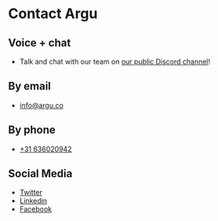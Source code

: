 # Contact Argu

## Voice + chat

- Talk and chat with our team on [our public Discord channel](https://discord.gg/zMxyYNN)!

## By email

- [info@](mailto:michiel@argu.co)[argu](http://mailto:info@argu.co)[.co](mailto:michiel@argu.co)

## By phone

- [+31 636020942](tel:0031636020942)

## Social Media

- [Twitter](https://twitter.com/argu_co)
- [Linkedin](https://www.linkedin.com/company/argu/)
- [Facebook](https://www.facebook.com/argu.co/)
